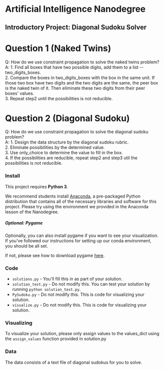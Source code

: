 # Artificial Intelligence Nanodegree
## Introductory Project: Diagonal Sudoku Solver

# Question 1 (Naked Twins)
Q: How do we use constraint propagation to solve the naked twins problem?  
A:
    1. Find all boxes that have two possible digits, add them to a list -- two_digits_boxes. <br />
    2. Compare the boxes in two_digits_boxes with the box in the same unit. If those two box have two digits and the two digits are the same, the peer box is the naked twin of it. Then eliminate these two digits from their peer boxes' values. <br />
    3. Repeat step2 until the possibilities is not reducible.


# Question 2 (Diagonal Sudoku)
Q: How do we use constraint propagation to solve the diagonal sudoku problem?  
A:
    1. Design the data structure by the diagonal sudoku rubric. <br />
    2. Eliminate possibilities by the determined value. <br />
    3. Use only_choice to determine the value to fill in the box. <br />
    4. If the possibilities are reducible, repeat step2 and step3 util the possibilities is not reducible.

### Install

This project requires **Python 3**.

We recommend students install [Anaconda](https://www.continuum.io/downloads), a pre-packaged Python distribution that contains all of the necessary libraries and software for this project.
Please try using the environment we provided in the Anaconda lesson of the Nanodegree.

##### Optional: Pygame

Optionally, you can also install pygame if you want to see your visualization. If you've followed our instructions for setting up our conda environment, you should be all set.

If not, please see how to download pygame [here](http://www.pygame.org/download.shtml).

### Code

* `solutions.py` - You'll fill this in as part of your solution.
* `solution_test.py` - Do not modify this. You can test your solution by running `python solution_test.py`.
* `PySudoku.py` - Do not modify this. This is code for visualizing your solution.
* `visualize.py` - Do not modify this. This is code for visualizing your solution.

### Visualizing

To visualize your solution, please only assign values to the values_dict using the ```assign_values``` function provided in solution.py

### Data

The data consists of a text file of diagonal sudokus for you to solve.
